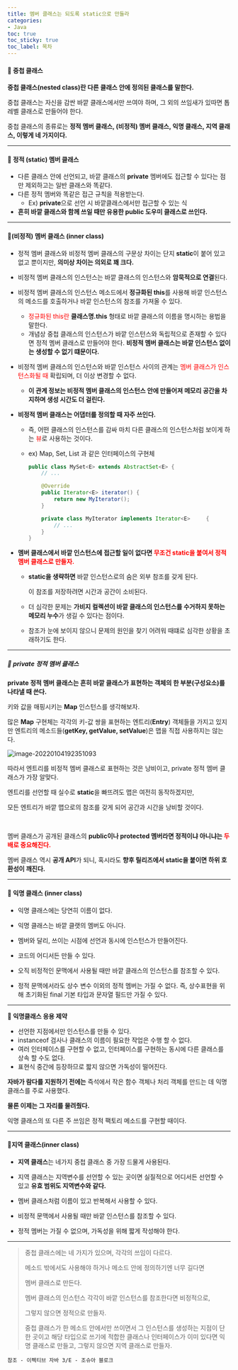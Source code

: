 ```yaml
---
title: 멤버 클래스는 되도록 static으로 만들라
categories:
- Java
toc: true
toc_sticky: true
toc_label: 목차
---
```




#### 🔗 중첩 클래스

**중첩 클래스(nested class)란 다른 클래스 안에 정의된 클래스를 말한다.**

중첩 클래스는 자신을 감싼 바깥 클래스에서만 쓰여야 하며, 그 외의 쓰임새가 있따면 톱레벨 클래스로 만들어야 한다. 

중첩 클래스의 종류로는 **정적 멤버 클래스, (비정적) 멤버 클래스, 익명 클래스, 지역 클래스, 이렇게 네 가지이다.**



<hr>



#### 🔗 정적 (static) 멤버 클래스

* 다른 클래스 안에 선언되고, 바깥 클래스의 **private** 멤버에도 접근할 수 있다는 점만 제외하고는 일반 클래스와 똑같다.
* 다른 정적 멤버와 똑같은 접근 규칙을 적용받는다. 
  * Ex) **private**으로 선언 시 바깥클래스에서만 접근할 수 있는 식
* **흔히 바깥 클래스와 함께 쓰일 때만 유용한 public 도우미 클래스로 쓰인다.**



<hr>



#### 🔗(비정적) 멤버 클래스 (inner class)

* 정적 멤버 클래스와 비정적 멤버 클래스의 구문상 차이는 단지 **static**이 붙어 있고 없고 뿐이지만, **의미상 차이는 의외로 꽤 크다.**

* 비정적 멤버 클래스의 인스턴스는 바깥 클래스의 인스턴스와 **암묵적으로 연결**된다. 

* 비정적 멤버 클래스의 인스턴스 메소드에서 **정규화된 this**를 사용해 바깥 인스턴스의 메소드를 호출하거나 바깥 인스턴스의 참조를 가져올 수 있다.

  * <span style="color:red;">정규화된 this란</span> **클래스명.this** 형태로 바깥 클래스의 이름을 명시하는 용법을 말한다.
  * 개념상 중첩 클래스의 인스턴스가 바깥 인스턴스와 독립적으로 존재할 수 있다면 정적 멤버 클래스로 만들어야 한다.
    **비정적 멤버 클래스는 바깥 인스턴스 없이는 생성할 수 없기 떄문이다.**

* 비정적 멤버 클래스의 인스턴스와 바깥 인스턴스 사이의 관계는 <span style="color:red;">멤버 클래스가 인스턴스화될 때</span> 확립되며, 더 이상 변경할 수 없다.

  * **이 관계 정보는 비정적 멤버 클래스의 인스턴스 안에 만들어져 메모리 공간을 차지하며 생성 시간도 더 걸린다.**

* **비정적 멤버 클래스는 어댑터를 정의할 때 자주 쓰인다.**

  * 즉, 어떤 클래스의 인스턴스를 감싸 마치 다른 클래스의 인스턴스처럼 보이게 하는 <span style="color:red;">뷰</span>로 사용하는 것이다.

  * ex) Map, Set, List 과 같은 인터페이스의 구현체

    ```java
    public class MySet<E> extends AbstractSet<E> {
        // ...
    
        @Override
        public Iterator<E> iterator() {
            return new MyIterator();
        }
    
        private class MyIterator implements Iterator<E> 	{
            // ...
        }
    }
    ```

* **멤버 클래스에서 바깥 인스턴스에 접근할 일이 없다면 <span style="color:red;">무조건 static을 붙여서 정적 멤버 클래스로 만들자.</span>**

  * **static을 생략하면** 바깥 인스턴스로의 숨은 외부 참조를 갖게 된다.

    이 참조를 저장하려면 시간과 공간이 소비된다.

  * 더 심각한 문제는 **가비지 컬렉션이 바깥 클래스의 인스턴스를 수거하지 못하는 메모리 누수**가 생길 수 있다는 점이다.

  * 참조가 눈에 보이지 않으니 문제의 원인을 찾기 어려워 때떄로 심각한 상황을 초래하기도 한다.



<hr>



##### 💎 private 정적 멤버 클래스

**private 정적 멤버 클래스는 흔히 바깥 클래스가 표현하는 객체의 한 부분(구성요소)를 나타낼 때 쓴다.**

키와 값을 매핑시키는 **Map** 인스턴스를 생각해보자.

많은 **Map** 구현체는 각각의 키-값 쌍을 표현하는 엔트리(**Entry**) 객체들을 가지고 있지만 엔트리의 메소드들(**getKey, getValue, setValue**)은 맵을 직접 사용하지는 않는다.

![image-20220104192351093](C:\Users\yoonoa\Documents\yjkim2015.github.io\assets\images\2022-01-04-effective-java24\image-20220104192351093.png)

따라서 엔트리를 비정적 멤버 클래스로 표현하는 것은 낭비이고,
private 정적 멤버 클래스가 가장 알맞다. 

엔트리를 선언할 때 실수로 **static**을 빠뜨려도 맵은 여전히 동작하겠지만,

모든 엔트리가 바깥 맵으로의 참조를 갖게 되어 공간과 시간을 낭비할 것이다.

<br>



멤버 클래스가 공개된 클래스의 **public이나 protected 멤버라면 정적이냐 아니냐는 <span style="color:red;">두배로 중요해진다.</span>**

멤버 클래스 역시 **공개 API**가 되니, 혹시라도 **향후 릴리즈에서 static을 붙이면 하위 호환성이 깨진다.**





<hr>



#### 🔗 익명 클래스 (inner class)

* 익명 클래스에는 당연히 이름이 없다. 
* 익명 클래스는 바깥 클랫의 멤버도 아니다.

* 멤버와 달리, 쓰이는 시점에 선언과 동시에 인스턴스가 만들어진다.
* 코드의 어디서든 만들 수 있다.
* 오직 비정적인 문맥에서 사용될 때만 바깥 클래스의 인스턴스를 참조할 수 있다.
* 정적 문맥에서라도 상수 변수 이외의 정적 멤버는 가질 수 없다.
  즉, 상수표현을 위해 초기화된 final 기본 타입과 문자열 필드만 가질 수 있다.



<hr>

**💎 익명클래스 응용 제약**

* 선언한 지점에서만 인스턴스를 만들 수 있다.
* instanceof 검사나 클래스의 이름이 필요한 작업은 수행 할 수 없다.
* 여러 인터페이스를 구현할 수 없고, 인터페이스를 구현하는 동시에 다른 클래스를 상속 할 수도 없다.
* 표현식 중간에 등장하므로 짧지 않으면 가독성이 떨어진다.



**자바가 람다를 지원하기 전에는** 즉석에서 작은 함수 객체나 처리 객체를 만드는 데 익명 클래스를 주로 사용했다.

**물론 이제는 그 자리를 물려줬다.**

익명 클래스의 또 다른 주 쓰임은 정적 팩토리 메소드를 구현할 때이다.



<hr>



#### 🔗지역 클래스(inner class)

* **지역 클래스**는 네가지 중첩 클래스 중 가장 드물게 사용된다.

* 지역 클래스는 지역변수를 선언할 수 있는 곳이면 실질적으로 어디서든 선언할 수 있고 **유효 범위도 지역변수와 같다.**

* 멤버 클래스처럼 이름이 있고 반복해서 사용할 수 있다.

* 비정적 문맥에서 사용될 때만 바깥 인스턴스를 참조할 수 있다.

* 정적 멤버는 가질 수 없으며, 가독성을 위해 짧게 작성해야 한다.

  

<hr>



> 중첩 클래스에는 네 가지가 있으며, 각각의 쓰임이 다르다.
>
> 메소드 밖에서도 사용해야 하거나 메소드 안에 정의하기엔 너무 길다면
>
> 멤버 클래스로 만든다.
>
> 멤버 클래스의 인스턴스 각각이 바깥 인스턴스를 참조한다면 비정적으로,
>
> 그렇지 않으면 정적으로 만들자.
>
> 중첩 클래스가 한 메소드 안에서만 쓰이면서 그 인스턴스를 생성하는 지점이 단 한 곳이고 해당 타입으로 쓰기에 적합한 클래스나 인터페이스가 이미 있다면 익명 클래스로 만들고, 그렇지 않으면 지역 클래스로 만들자.







```
참조 - 이펙티브 자바 3/E - 조슈아 블로크
```

